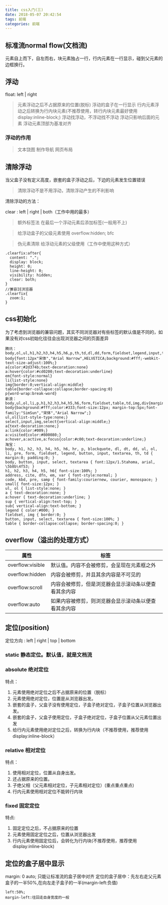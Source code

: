 ```yaml
---
title: css入门(三)
date: 2018-05-07 20:42:54
tags: 前端
categories: 前端
---
```

## 标准流normal flow(文档流)
 元素自上而下，自左而右，块元素独占一行，行内元素在一行显示，碰到父元素的边框换行。

## 浮动
float: left | right
> 元素浮动之后不占据原来的位置(脱标)
> 浮动的盒子在一行显示
> 行内元素浮动之后转换为行内块元素(不推荐使用，转行内块元素最好使用display:inline-block;)
> 浮动找浮动，不浮动找不浮动
> 浮动只影响后面的元素
> 浮动元素顶部为基准对齐

### 浮动的作用
> 文本饶图
> 制作导航
> 网页布局

## 清除浮动
当父盒子没有定义高度，嵌套的盒子浮动之后，下边的元素发生位置错误

> 清除浮动不是不用浮动，清除浮动产生的不利影响

清除浮动的方法：

clear : left | right | both（工作中用的最多）

> 额外标签法
在最后一个浮动元素后添加标签(一般用不上)

> 给浮动盒子的父级元素使用 overflow:hidden; bfc

> 伪元素清除 给浮动元素的父级使用（工作中使用这种方式）
```
.clearfix:after{
  content: ".";
  display: block;
  height: 0;
  line-height: 0;
  visibility: hidden;
  clear: both;
}
//兼容IE浏览器
.clearfix{
  zoom:1;
}
```

## css初始化
为了考虑到浏览器的兼容问题，其实不同浏览器对有些标签的默认值是不同的，如果没有对css初始化往往会出现浏览器之间的页面差异
```
腾讯：
body,ol,ul,h1,h2,h3,h4,h5,h6,p,th,td,dl,dd,form,fieldset,legend,input,textarea,select{margin:0;padding:0}
body{font:12px"宋体","Arial Narrow",HELVETICA;background:#fff;-webkit-text-size-adjust:100%;}
a{color:#2d374b;text-decoration:none}
a:hover{color:#cd0200;text-decoration:underline}
em{font-style:normal}
li{list-style:none}
img{border:0;vertical-align:middle}
table{border-collapse:collapse;border-spacing:0}
p{word-wrap:break-word}
新浪：
body,ul,ol,li,p,h1,h2,h3,h4,h5,h6,form,fieldset,table,td,img,div{margin:0;padding:0;border:0;}
body{background:#fff;color:#333;font-size:12px; margin-top:5px;font-family:"SimSun","宋体","Arial Narrow";}
ul,ol{list-style-type:none;}
select,input,img,select{vertical-align:middle;}
a{text-decoration:none;}
a:link{color:#009;}
a:visited{color:#800080;}
a:hover,a:active,a:focus{color:#c00;text-decoration:underline;}
淘宝：
body, h1, h2, h3, h4, h5, h6, hr, p, blockquote, dl, dt, dd, ul, ol, li, pre, form, fieldset, legend, button, input, textarea, th, td { margin:0; padding:0; }
body, button, input, select, textarea { font:12px/1.5tahoma, arial, \5b8b\4f53; }
h1, h2, h3, h4, h5, h6{ font-size:100%; }
address, cite, dfn, em, var { font-style:normal; }
code, kbd, pre, samp { font-family:couriernew, courier, monospace; }
small{ font-size:12px; }
ul, ol { list-style:none; }
a { text-decoration:none; }
a:hover { text-decoration:underline; }
sup { vertical-align:text-top; }
sub{ vertical-align:text-bottom; }
legend { color:#000; }
fieldset, img { border:0; }
button, input, select, textarea { font-size:100%; }
table { border-collapse:collapse; border-spacing:0; }
```
## overflow（溢出的处理方式）
| 属性             | 标签                                                 |
| ---------------- | ---------------------------------------------------- |
| overflow:visible | 默认值。内容不会被修剪，会呈现在元素框之外           |
| overflow:hidden  | 内容会被修剪，并且其余内容是不可见的                 |
| overflow:scroll  | 内容会被修剪，但是浏览器会显示滚动条以便查看其余内容 |
| overflow:auto    | 如果内容被修剪，则浏览器会显示滚动条以便查看其余内容 |

## 定位(position)
定位方向 : left | right | top | bottom
### static 静态定位。默认值，就是文档流

### absolute 绝对定位
特点：
1. 元素使用绝对定位之后不占据原来的位置（脱标）
2. 元素使用绝对定位，位置是从浏览器出发。
3. 嵌套的盒子，父盒子没有使用定位，子盒子绝对定位，子盒子位置从浏览器出发。
4. 嵌套的盒子，父盒子使用定位，子盒子绝对定位，子盒子位置从父元素位置出发
5. 给行内元素使用绝对定位之后，转换为行内块（不推荐使用，推荐使用display:inline-block）

### relative 相对定位
特点：
1. 使用相对定位，位置从自身出发。
2. 还占据原来的位置。
3. 子绝父相（父元素相对定位，子元素相对定位）(重点重点重点)
4. 行内元素使用相对定位不能转行内块

### fixed 固定定位
特点:
1. 固定定位之后，不占据原来的位置
2. 元素使用固定定位之后，位置从浏览器出发
3. 行内元素使用固定位后，会转化为行内块(不推荐使用，推荐使用display:inline-block)

## 定位的盒子居中显示
margin: 0 auto; 只能让标准流的盒子居中对齐
定位的盒子居中：先左右走父元素盒子的一半50%,在向左走子盒子的一半(margin-left:负值)
```
left:50%;
margin-left:往回走自身宽度的一般
```
